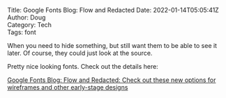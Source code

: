 Title: Google Fonts Blog: Flow and Redacted
Date: 2022-01-14T05:05:41Z  
Author: Doug  
Category: Tech  
Tags: font  
  
 When you need to hide something, but still want them to be able to see it later. Of course, they could just look at the source.
 
 Pretty nice looking fonts. Check out the details here:

[Google Fonts Blog: Flow and Redacted: Check out these new options for wireframes and other early-stage designs ](https://fonts.googleblog.com/2022/01/flow-and-redacted-check-out-these-new.html)